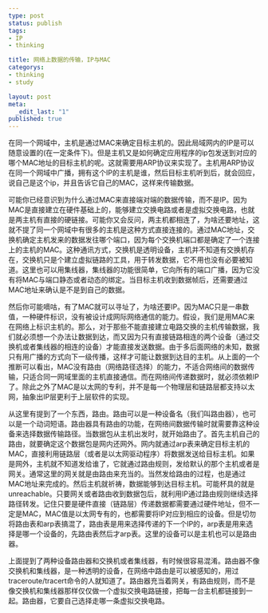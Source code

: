 ```yaml
--- 
type: post
status: publish
tags: 
- IP
- thinking

title: 网络上数据的传输，IP与MAC
categorys:
- thinking
- study

layout: post
meta: 
  _edit_last: "1"
published: true
---
```

在同一个网域中，主机是通过MAC来确定目标主机的。因此局域网内的IP是可以随意设置的(在一定条件下)。但是主机又是如何确定应用程序的ip包发送到对应的哪个MAC地址的目标主机的呢。这就需要用ARP协议来实现了。主机用ARP协议在同一个网域中广播，拥有这个IP的主机是谁，然后目标主机听到后，就会回应，说自己是这个ip，并且告诉它自己的MAC，这样来传输数据。

可能你已经意识到为什么通过MAC来直接端对端的数据传输，而不是IP。因为MAC是直接建立在硬件基础上的，能够建立交换电路或者是虚拟交换电路，也就是两主机有直接的硬链接。可能你又会反问，两主机都相连了，为啥还要地址，这就不提了同一个网域中有很多的主机是这种方式直接连接的。通过MAC地址，<!--split-->交换机确定主机发来的数据发往哪个端口，因为每个交换机端口都是确定了一个连接上的主机的MAC。这种通讯方式，交换机是透明设备，主机并不知道有交换机存在，交换机只是个建立虚拟链路的工具，用于转发数据，它不用也没有必要被知道。这里也可以用集线器，集线器的功能很简单，它向所有的端口广播，因为它没有将MAC与端口静态或者动态的绑定。当目标主机收到数据帧后，还需要通过MAC地址来确认是不是到自己的数据。

然后你可能嘀咕，有了MAC就可以寻址了，为啥还要IP。因为MAC只是一串数值，一种硬件标识，没有被设计成网际网络通信的能力。假设，我们是用MAC来在网络上标识主机的。那么，对于那些不能直接建立电路交换的主机传输数据，我们就必须想一个办法让数据到达，而又因为只有直接链路相连的两个设备（通过交换机或者集线器的相连的设备）才能直接发送数据。由于多后面网络的未知，数据只有用广播的方式向下一级传播，这样才可能让数据到达目的主机。从上面的一个推断可以看出，MAC没有路由（网络路径选择）的能力，不适合网络间的数据传输，只适合同一网域里面的主机直接通信。而在网络间传递数据时，就必须依赖IP了。除此之外了MAC是以太网的专利，并不是每一个物理层和链路层都支持以太网，抽象出IP层更利于上层软件的实现。

从这里有提到了一个东西，路由。路由可以是一种设备名（我们叫路由器），也可以是一个动词短语。路由器具有路由的功能，在网络间数据传输时就需要靠这种设备来选择数据传输路径。当数据包从主机出发时，就开始路由了。首先主机自己的路由，就要确定这个数据包是网内还网外。网内就通过arp表来确定目标主机的MAC，直接利用链路层（或者是以太网驱动程序）将数据发送给目标主机。如果是网外，主机就不知道发给谁了，它就通过路由规则，发给默认的那个主机或者是网关。通常这里的网关就是由路由来充当的。当然发给路由的过程，也是通过MAC地址来完成的。然后主机就祈祷，数据能够到达目标主机。可能杯具的就是unreachable。只要网关或者路由收到数据包后，就利用IP通过路由规则继续选择路径转发。记住只要是硬件直接（链路层）传递数据都需要通过硬件地址，但不一定是MAC，MAC值是以太网专有的，也都需要将IP对应到相应的设备。但是切勿将路由表和arp表搞混了，路由表是用来选择传递的下一个IP的，arp表是用来选择是哪一个设备的，先路由表然后才arp表。这里的设备可以是主机也可以是路由器。

上面提到了两种设备路由器和交换机或者集线器，有时候很容易混淆。路由器不像交换机和集线器，是一种透明的设备，在网络中路由是可以被感知的，用过traceroute/tracert命令的人就知道了。路由器充当着网关，有路由规则，而不是像交换机和集线器那样仅仅做一个虚拟交换电路链接，把每一台主机都链接到一起。路由器，它要自己选择走哪一条虚拟交换电路。

&nbsp;
